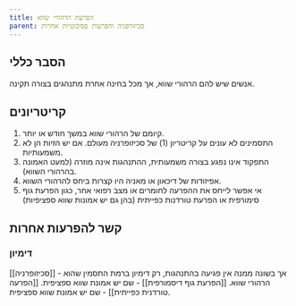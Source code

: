 ```yaml
---
title: הפרעת הרהורי שווא
parent: סכיזורפניה והפרעות פסיכוטיות אחרות
---
```


## הסבר כללי 
אנשים שיש להם הרהורי שווא, אך מכל בחינה אחרת מתנהגים בצורה תקינה.
## קריטריונים
1. קיומם של הרהורי שווא במשך חודש או יותר.
2. התסמינים לא עונים על קריטריון (1) של סכיזופרניה מעולם. אם יש הזיות הן לא משמעותיות.
3. התפקוד אינו נפגע בצורה משמעותית, ההתנהגות אינה מוזרה (למעט האמונה בהרהורי השווא).
4. אפיזודות של דיכאון או מאניה היו קצרות ביחס להרהורי השווא.
5. אי אפשר לייחס את ההפרעה לחומרים או מצב רפואי אחר, כגון הפרעת גוף סימורפית או הפרעת טורדנות כפייתית (בהן גם יש אמונות שווא ספציפיות)

## קשר להפרעות אחרות

### דימיון
[[סכיזופרניה]] - אך בשונה ממנה אין פגיעה בהתנהגות, רק דימיון ברמת התסמין שהוא הרהורי שווא.
[[הפרעת גוף דיסמורפית]] - שם יש אמונת שווא ספציפית.
[[הפרעה טורדנית כפייתית]] - שם יש אמונת שווא ספציפית.




<script src="https://utteranc.es/client.js"
        repo="AdiShamir/AdiShamir.github.io"
        issue-term="pathname"
        label="comment"
        theme="github-dark"
        crossorigin="anonymous"
        async>
</script>

